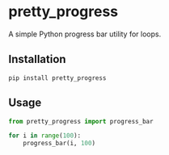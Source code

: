 # pretty_progress

A simple Python progress bar utility for loops.

## Installation

```
pip install pretty_progress
```

## Usage

```python
from pretty_progress import progress_bar

for i in range(100):
    progress_bar(i, 100)
```
